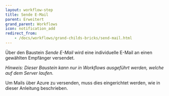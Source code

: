 ```yaml
---
layout: workflow-step
title: Sende E-Mail
parent: Erweitert
grand_parent: Workflows
icon: notification_add
redirect_from:
    - /docs/workflows/grand-childs-bricks/send-mail.html
---
```


Über den Baustein _Sende E-Mail_ wird eine individuelle E-Mail an einen gewählten Empfänger versendet.

_Hinweis: Dieser Baustein kann nur in Workflows ausgeführt werden, welche auf dem Server laufen._

Um Mails über Azure zu versenden, muss dies eingerichtet werden, wie in dieser Anleitung beschrieben.
